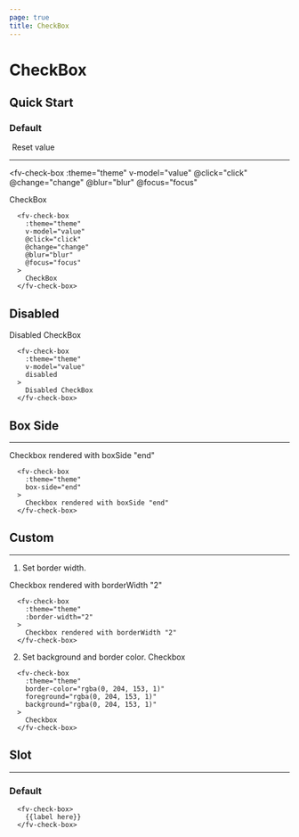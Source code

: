 ```yaml
---
page: true
title: CheckBox
---
```


<script lang="ts" setup>
import { ref } from 'vue'; 
import { useTheme } from '../common/index.js'; 

const {theme} = useTheme()

const value = ref<null|boolean>(null)

function click(val:boolean|null){
  console.log('click',val)
}

function setInt(){
  value.value = null; 
}

function change(val:boolean|null){
  console.log("change", val)
}

function focus(evt: FocusEvent){
  console.log("focus", evt)
}

function blur(evt: FocusEvent){
  console.log("blur", evt)
}

</script>

# CheckBox

## Quick Start    

### Default

<div style="margin:5px; ">
<fv-button :theme="theme" style="width:120px;" @click="setInt">Reset value</fv-button>
</div>

---

<fv-check-box 
  :theme="theme" 
  v-model="value" 
  @click="click" 
  @change="change" 
  @blur="blur" 
  @focus="focus"
>
  CheckBox
</fv-check-box>

```vue-html{2-7}
  <fv-check-box 
    :theme="theme" 
    v-model="value" 
    @click="click" 
    @change="change" 
    @blur="blur" 
    @focus="focus"
  >
    CheckBox
  </fv-check-box>
```

## Disabled

<fv-check-box 
  :theme="theme" 
  v-model="value" 
  disabled>
  Disabled CheckBox
</fv-check-box>

```vue-html{4}
  <fv-check-box 
    :theme="theme" 
    v-model="value" 
    disabled
  >
    Disabled CheckBox
  </fv-check-box>
```

## Box Side

---
<fv-check-box :theme="theme" box-side="end">
  Checkbox rendered with boxSide "end"
</fv-check-box>

```vue-html{3}
  <fv-check-box 
    :theme="theme" 
    box-side="end"
  >
    Checkbox rendered with boxSide "end"
  </fv-check-box>
```

## Custom

---
1. Set border width.
<fv-check-box :theme="theme" :border-width="2">
  Checkbox rendered with borderWidth "2"
</fv-check-box>

```vue-html{3}
  <fv-check-box 
    :theme="theme" 
    :border-width="2"
  >
    Checkbox rendered with borderWidth "2"
  </fv-check-box>
```

2. Set background and border color.
<fv-check-box
  :theme="theme" 
  border-color="rgba(0, 204, 153, 1)" 
  foreground="rgba(0, 204, 153, 1)" 
  background="rgba(0, 204, 153, 1)">
  Checkbox
</fv-check-box>

```vue-html{3-5}
  <fv-check-box
    :theme="theme" 
    border-color="rgba(0, 204, 153, 1)" 
    foreground="rgba(0, 204, 153, 1)" 
    background="rgba(0, 204, 153, 1)"
  >
    Checkbox
  </fv-check-box>
```

<!--@include: ./properties.md-->

<!--@include: ./emits.md-->

## Slot

---

### Default

```vue-html
  <fv-check-box>
    {{label here}}
  </fv-check-box>
```
